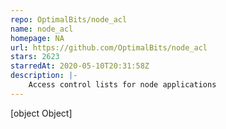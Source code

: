 ```yaml
---
repo: OptimalBits/node_acl
name: node_acl
homepage: NA
url: https://github.com/OptimalBits/node_acl
stars: 2623
starredAt: 2020-05-10T20:31:58Z
description: |-
    Access control lists for node applications
---
```


[object Object]
